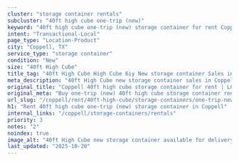 ```yaml
---
cluster: "storage container rentals"
subcluster: "40ft high cube one-trip (new)"
keyword: "40ft high cube one-trip (new) storage container for rent Coppell, TX"
intent: "Transactional-Local"
page_type: "Location-Product"
city: "Coppell, TX"
service_type: "storage container"
condition: "New"
size: "40ft High Cube"
title_tag: "40ft High Cube High Cube 6iy New storage container Sales in Coppell | LC Container"
meta_description: "40ft High Cube new storage container sales in Coppell. High cube containers with extra height. Fast delivery, competitive pricing. Serving storage containers area. Quote ID: ZBE. Call (214) 524-4168 for your free quote today."
original_title: "Coppell 40ft high cube storage container for rent | LC"
original_meta: "Buy one-trip (new) 40ft high cube storage container rent with local delivery in Coppell, TX. LC Container — local Since 2003. Request a fast quote today."
url_slug: "/coppell/rent/40ft-high-cube/storage-containers/one-trip-new"
h1: "Rent 40ft high cube one-trip (new) storage container in Coppell"
internal_links: "/coppell/storage-containers/rentals"
priority: 3
notes: "2"
noindex: true
image_alt: "40ft High Cube new storage container available for delivery in Coppell"
last_updated: "2025-10-20"
---
```


<!-- TODO: Add unique city/inventory copy, images, and internal links here. -->
